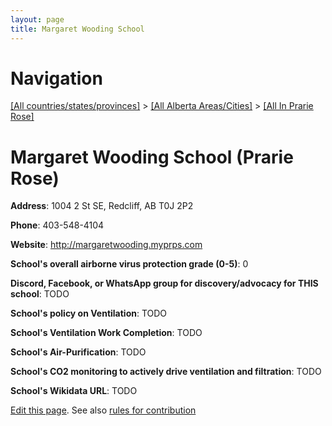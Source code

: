 ```yaml
---
layout: page
title: Margaret Wooding School
---
```

# Navigation

[[All countries/states/provinces]](../../..) > [[All Alberta Areas/Cities]](../..) > [[All In Prarie Rose]](..)

# Margaret Wooding School (Prarie Rose)

**Address**: 1004 2 St SE, Redcliff, AB T0J 2P2

**Phone**: 403-548-4104

**Website**: <http://margaretwooding.myprps.com>

**School's overall airborne virus protection grade (0-5)**: 0

**Discord, Facebook, or WhatsApp group for discovery/advocacy for THIS school**: TODO

**School's policy on Ventilation**: TODO

**School's Ventilation Work Completion**: TODO

**School's Air-Purification**: TODO

**School's CO2 monitoring to actively drive ventilation and filtration**: TODO

**School's Wikidata URL**: TODO


[Edit this page](https://github.com/ventilate-schools/AB/edit/main/./Prarie_Rose/Margaret_Wooding_School.md). See also [rules for contribution](../../../contribution-rules/)